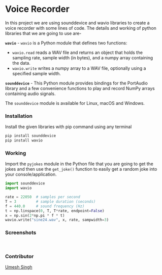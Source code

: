 # Voice Recorder

In this project we are using sounddevice and wavio libraries to create a voice recorder with some lines of code. 
The details and working of python libraries that we are going to use are-    

**`wavio`** - `wavio` is a Python module that defines two functions:

- `wavio.read` reads a WAV file and returns an object that holds the sampling rate, sample width (in bytes), and a numpy array containing the data.
- `wavio.write` writes a numpy array to a WAV file, optionally using a specified sample width.

**`sounddevice`** - This Python module provides bindings for the PortAudio library and a few convenience functions to play and record NumPy arrays containing audio signals.

The `sounddevice` module is available for Linux, macOS and Windows.

### Installation

Install the given libraries with pip command using any terminal
```python
pip install sounddevice
pip install wavio
```

### Working
Import the `pyjokes` module in the Python file that you are going to get the jokes and then use the `get_joke()` function to easily get a random joke into your console/application.

```python
import sounddevice
import wavio

rate = 22050  # samples per second
T = 3         # sample duration (seconds)
f = 440.0     # sound frequency (Hz)
t = np.linspace(0, T, T*rate, endpoint=False)
x = np.sin(2*np.pi * f * t)
wavio.write("sine24.wav", x, rate, sampwidth=3)
```

### Screenshots

<img src="">

<img src="">



### Contributor

<a href="https://github.com/Umesh-01">Umesh Singh</a>
